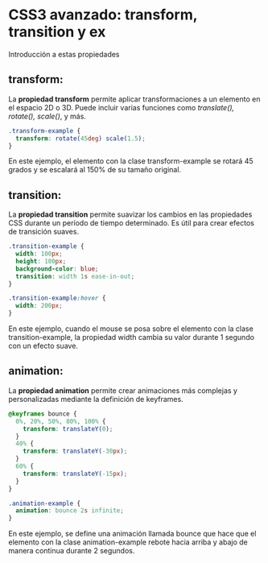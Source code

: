 # CSS3 avanzado: transform, transition y ex

Introducción a estas propiedades

## transform:
La **propiedad transform** permite aplicar transformaciones a un elemento en el espacio 2D o 3D. Puede incluir varias funciones como *translate(), rotate(), scale()*, y más.

```CSS
.transform-example {
  transform: rotate(45deg) scale(1.5);
}
```

En este ejemplo, el elemento con la clase transform-example se rotará 45 grados y se escalará al 150% de su tamaño original.

## transition:

La **propiedad transition** permite suavizar los cambios en las propiedades CSS durante un período de tiempo determinado. Es útil para crear efectos de transición suaves.

```CSS
.transition-example {
  width: 100px;
  height: 100px;
  background-color: blue;
  transition: width 1s ease-in-out;
}

.transition-example:hover {
  width: 200px;
}
```

En este ejemplo, cuando el mouse se posa sobre el elemento con la clase transition-example, la propiedad width cambia su valor durante 1 segundo con un efecto suave.

## animation:
La **propiedad animation** permite crear animaciones más complejas y personalizadas mediante la definición de keyframes.

```CSS
@keyframes bounce {
  0%, 20%, 50%, 80%, 100% {
    transform: translateY(0);
  }
  40% {
    transform: translateY(-30px);
  }
  60% {
    transform: translateY(-15px);
  }
}

.animation-example {
  animation: bounce 2s infinite;
}
```

En este ejemplo, se define una animación llamada bounce que hace que el elemento con la clase animation-example rebote hacia arriba y abajo de manera continua durante 2 segundos.